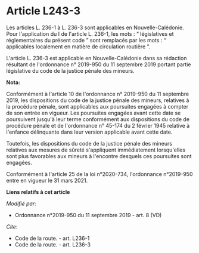 # Article L243-3

Les articles L. 236-1 à L. 236-3 sont applicables en Nouvelle-Calédonie. Pour l'application du I de l'article L. 236-1, les
mots : “ législatives et réglementaires du présent code ” sont remplacés par les mots : “ applicables localement en matière
de circulation routière ”.

L'article L. 236-3 est applicable en Nouvelle-Calédonie dans sa rédaction résultant de l'ordonnance n° 2019-950 du 11
septembre 2019 portant partie législative du code de la justice pénale des mineurs.

**Nota:**

Conformément à l'article 10 de l'ordonnance n° 2019-950 du 11 septembre 2019, les dispositions du code de la justice pénale
des mineurs, relatives à la procédure pénale, sont applicables aux poursuites engagées à compter de son entrée en vigueur.
Les poursuites engagées avant cette date se poursuivent jusqu'à leur terme conformément aux dispositions du code de procédure
pénale et de l'ordonnance n° 45-174 du 2 février 1945 relative à l'enfance délinquante dans leur version applicable avant
cette date.

Toutefois, les dispositions du code de la justice pénale des mineurs relatives aux mesures de sûreté s'appliquent
immédiatement lorsqu'elles sont plus favorables aux mineurs à l'encontre desquels ces poursuites sont engagées.

Conformément à l'article 25 de la loi n°2020-734, l'ordonnance n°2019-950 entre en vigueur le 31 mars 2021.

**Liens relatifs à cet article**

_Modifié par_:

  - Ordonnance n°2019-950 du 11 septembre 2019 - art. 8 (VD)

_Cite_:

  - Code de la route. - art. L236-1
  - Code de la route. - art. L236-3
